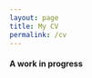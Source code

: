 ```yaml
---
layout: page
title: My CV
permalink: /cv
---
```


#### A work in progress

<object data="/assets/img/resume.pdf" width="610" height="900" type='application/pdf'></object>
